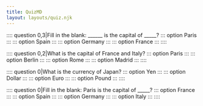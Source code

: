 ```yaml
---
title: QuizMD
layout: layouts/quiz.njk
---
```

:::: question 0,3|Fill in the blank: ______ is the capital of _____?
::: option
Paris
:::
::: option
Spain
:::
::: option
Germany
:::
::: option
France
:::
::::

:::: question 0,2|What is the capital of France and Italy?
::: option
Paris
:::
::: option
Berlin
:::
::: option
Rome
:::
::: option
Madrid
:::
::::

:::: question 0|What is the currency of Japan?
::: option
Yen
:::
::: option
Dollar
:::
::: option
Euro
:::
::: option
Pound
:::
::::

:::: question 0|Fill in the blank: Paris is the capital of _____?
::: option
France
:::
::: option
Spain
:::
::: option
Germany
:::
::: option
Italy
:::
::::